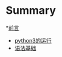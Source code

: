 # Summary

*[前言](README.md)
* [python3的运行](book/python3/book1/python3的运行.md)
* [语法基础](book/python3/book1/语法基础.md)
